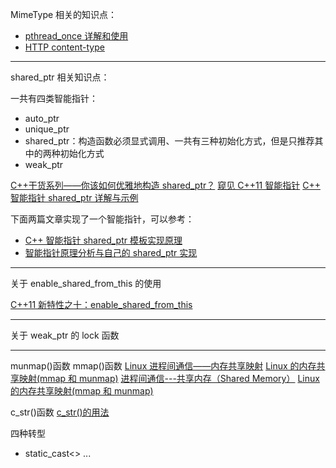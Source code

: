 MimeType 相关的知识点：

- [pthread_once 详解和使用](https://blog.csdn.net/derr96677169/article/details/101332791)
- [HTTP content-type](https://www.runoob.com/http/http-content-type.html)

---

shared_ptr 相关知识点：

一共有四类智能指针：

- auto_ptr
- unique_ptr
- shared_ptr：构造函数必须显式调用、一共有三种初始化方式，但是只推荐其中的两种初始化方式
- weak_ptr

[C++干货系列——你该如何优雅地构造 shared_ptr？](https://zhuanlan.zhihu.com/p/259423497)
[窥见 C++11 智能指针](https://zhuanlan.zhihu.com/p/78123220)
[C++ 智能指针 shared_ptr 详解与示例](https://blog.csdn.net/shaosunrise/article/details/85228823?utm_medium=distribute.pc_relevant.none-task-blog-BlogCommendFromMachineLearnPai2-2.baidujs&dist_request_id=&depth_1-utm_source=distribute.pc_relevant.none-task-blog-BlogCommendFromMachineLearnPai2-2.baidujs)

下面两篇文章实现了一个智能指针，可以参考：

- [C++ 智能指针 shared_ptr 模板实现原理](https://blog.csdn.net/szqsdq/article/details/71330652?utm_medium=distribute.pc_relevant.none-task-blog-2%7Edefault%7EBlogCommendFromMachineLearnPai2%7Edefault-4.baidujs&dist_request_id=1328690.8533.16165592206838795&depth_1-utm_source=distribute.pc_relevant.none-task-blog-2%7Edefault%7EBlogCommendFromMachineLearnPai2%7Edefault-4.baidujs)
- [智能指针原理分析与自己的 shared_ptr 实现](https://blog.csdn.net/huoyefeiwu/article/details/46138093?utm_medium=distribute.pc_relevant.none-task-blog-baidujs_title-0&spm=1001.2101.3001.4242)

---

关于 enable_shared_from_this 的使用

[C++11 新特性之十：enable_shared_from_this](https://blog.csdn.net/caoshangpa/article/details/79392878)

---

关于 weak_ptr 的 lock 函数

---

munmap()函数
mmap()函数
[Linux 进程间通信——内存共享映射](https://zhuanlan.zhihu.com/p/266813445)
[Linux 的内存共享映射(mmap 和 munmap)](https://cloud.tencent.com/developer/article/1594757)
[进程间通信---共享内存（Shared Memory）](https://blog.csdn.net/Qiana_/article/details/80150565)
[Linux 的内存共享映射(mmap 和 munmap)](https://cloud.tencent.com/developer/article/1594757)

c_str()函数
[c_str()的用法](https://blog.csdn.net/fnjejkd/article/details/83006632?utm_medium=distribute.pc_relevant.none-task-blog-BlogCommendFromMachineLearnPai2-2.baidujs&dist_request_id=1328689.11655.16165953099383391&depth_1-utm_source=distribute.pc_relevant.none-task-blog-BlogCommendFromMachineLearnPai2-2.baidujs)

四种转型

- static_cast<>
  ...
